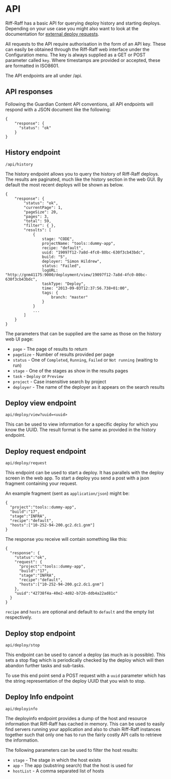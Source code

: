 API
===

Riff-Raff has a basic API for querying deploy history and starting deploys.  Depending on your use case you might also
want to look at the documentation for [external deploy requests](externalRequest).

All requests to the API require authorisation in the form of an API key.  These can easily be obtained through the
Riff-Raff web interface under the Configuration menu.  The key is always supplied as a GET or POST parameter called
`key`. Where timestamps are provided or accepted, these are formatted in ISO8601.

The API endpoints are all under /api.

API responses
-------------

Following the Guardian Content API conventions, all API endpoints will respond with a JSON document like the following:

    {
        "response": {
          "status": "ok"
        }
    }

History endpoint
----------------

`/api/history`

The history endpoint allows you to query the history of Riff-Raff deploys.  The results are paginated, much like
the history section in the web GUI.  By default the most recent deploys will be shown as below.

    {
        "response": {
            "status": "ok",
            "currentPage": 1,
            "pageSize": 20,
            "pages": 3,
            "total": 59,
            "filter": { },
            "results": [
                {
                    stage: "CODE",
                    projectName: "tools::dummy-app",
                    recipe: "default",
                    uuid: "19097f12-7a8d-4fc0-80bc-630f3cb43bdc",
                    build: "5",
                    deployer: "Simon Hildrew",
                    status: "Failed",
                    logURL: "http://gnm41175:9000/deployment/view/19097f12-7a8d-4fc0-80bc-630f3cb43bdc",
                    taskType: "Deploy",
                    time: "2013-09-03T12:37:56.738+01:00",
                    tags: {
                        branch: "master"
                    }
                }
                ...
            ]
        }
    }

The parameters that can be supplied are the same as those on the history web UI page:

  * `page` - The page of results to return
  * `pageSize` - Number of results provided per page
  * `status` - One of `Completed`, `Running`, `Failed` or `Not running` (waiting to run)
  * `stage` - One of the stages as show in the results pages
  * `task` - `Deploy` or `Preview`
  * `project` - Case insensitive search by project
  * `deployer` - The name of the deployer as it appears on the search results

Deploy view endpoint
--------------------

`api/deploy/view?uuid=<uuid>`

This can be used to view information for a specific deploy for which you know the UUID. The result format is the same
as provided in the history endpoint.

Deploy request endpoint
-----------------------

`api/deploy/request`

This endpoint can be used to start a deploy. It has parallels with the deploy screen in the web app. To start a deploy
you send a post with a json fragment containing your request.

An example fragment (sent as `application/json`) might be:

    {
      "project":"tools::dummy-app",
      "build":"17",
      "stage":"INFRA",
      "recipe":"default",
      "hosts":["10-252-94-200.gc2.dc1.gnm"]
    }

The response you receive will contain something like this:

    {
      "response": {
        "status":"ok",
        "request": {
          "project":"tools::dummy-app",
          "build":"17",
          "stage":"INFRA",
          "recipe":"default",
          "hosts":["10-252-94-200.gc2.dc1.gnm"]
        },
        "uuid":"42738f4a-40e2-4d82-b720-ddb4a22ad81c"
      }
    }

`recipe` and `hosts` are optional and default to `default` and the empty list respectively.

Deploy stop endpoint
--------------------

`api/deploy/stop`

This endpoint can be used to cancel a deploy (as much as is possible). This sets a stop flag which is periodically
checked by the deploy which will then abandon further tasks and sub-tasks.

To use this end point send a POST request with a `uuid` parameter which has the string representation of the deploy UUID
that you wish to stop.


Deploy Info endpoint
--------------------

`api/deployinfo`

The deployinfo endpoint provides a dump of the host and resource information that Riff-Raff has cached in memory. This
can be used to easily find servers running your application and also to chain Riff-Raff instances together such that
only one has to run the fairly costly API calls to retrieve the information.

The following parameters can be used to filter the host results:
  * `stage` - The stage in which the host exists
  * `app` - The app (substring search) that the host is used for
  * `hostList` - A comma separated list of hosts
